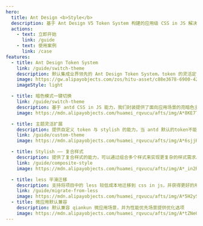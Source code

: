 ```yaml
---
hero:
  title: Ant Design <b>Style</b>
  description: 基于 Ant Design V5 Token System 构建的应用级 CSS in JS 解决方案
  actions:
    - text: 立即开始
      link: /guide
    - text: 使用案例
      link: /case
features:
  - title: Ant Design Token System
    link: /guide/switch-theme
    description: 默认集成业界领先的 Ant Design Token System，token 的灵活定制与消费
    image: https://gw.alipayobjects.com/zos/hitu-asset/c88e3678-6900-4289-8538-31367c2d30f2/hitu-1609235995955-image.png
    imageStyle: light

  - title: 暗色模式一键切换
    link: /guide/switch-theme
    description: 基于 antd CSS in JS 能力，我们封装提供了面向应用场景的亮暗色主题切换能力，接入更加简单。
    image: https://mdn.alipayobjects.com/huamei_rqvucu/afts/img/A*8KE7T7l39J0AAAAAAAAAAAAADoN6AQ/original

  - title: 主题灵活扩展
    description: 提供自定义 token 与 stylish 的能力，当 antd 默认的token不能满足样式诉求时，可以灵活扩展出自己的 Token 体系。
    link: /guide/custom-theme
    image: https://mdn.alipayobjects.com/huamei_rqvucu/afts/img/A*6sjjRa7lLhAAAAAAAAAAAAAADoN6AQ/original

  - title: Stylish —— 复合样式
    description: 提供了复合样式的能力，可以通过组合多个样式来实现更复杂的样式需求。<br> Ant Design Style 中提供了复合样式的能力 —— Stylish，可以通过组合多个样式来实现更复杂的样式需求。
    link: /guide/composite-style
    image: https://mdn.alipayobjects.com/huamei_rqvucu/afts/img/A*_in2RLf5pY8AAAAAAAAAAAAADoN6AQ/original

  - title: less 平滑迁移
    description: 支持将项目中的 less 较低成本地迁移到 css in js，并获得更好的用户体验与开发体验。
    link: /guide/migrate-from-less
    image: https://mdn.alipayobjects.com/huamei_rqvucu/afts/img/A*5H2ySLO-X4cAAAAAAAAAAAAADoN6AQ/original
  - title: 微应用默认兼容
    description: 默认兼容 qiankun 微应用场景，并为性能优先场景提供优化选项
    image: https://mdn.alipayobjects.com/huamei_rqvucu/afts/img/A*tZNeQIUYx_4AAAAAAAAAAAAADoN6AQ/original
---
```


[//]: # '<embed src="../README.md"></embed>'
